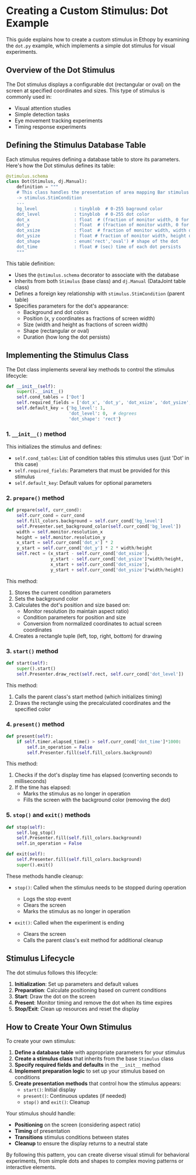 # Creating a Custom Stimulus: Dot Example

This guide explains how to create a custom stimulus in Ethopy by examining the `dot.py` example, which implements a simple dot stimulus for visual experiments.

## Overview of the Dot Stimulus

The Dot stimulus displays a configurable dot (rectangular or oval) on the screen at specified coordinates and sizes. This type of stimulus is commonly used in:

- Visual attention studies
- Simple detection tasks
- Eye movement tracking experiments
- Timing response experiments

## Defining the Stimulus Database Table

Each stimulus requires defining a database table to store its parameters. Here's how the Dot stimulus defines its table:

```python
@stimulus.schema
class Dot(Stimulus, dj.Manual):
    definition = """
    # This class handles the presentation of area mapping Bar stimulus
    -> stimulus.StimCondition
    ---
    bg_level              : tinyblob  # 0-255 baground color
    dot_level             : tinyblob  # 0-255 dot color
    dot_x                 : float  # (fraction of monitor width, 0 for center, from -0.5 to 0.5) position of dot on x axis
    dot_y                 : float  # (fraction of monitor width, 0 for center) position of dot on y axis
    dot_xsize             : float  # fraction of monitor width, width of dots
    dot_ysize             : float # fraction of monitor width, height of dots
    dot_shape             : enum('rect','oval') # shape of the dot
    dot_time              : float # (sec) time of each dot persists
    """
```

This table definition:
- Uses the `@stimulus.schema` decorator to associate with the database
- Inherits from both `Stimulus` (base class) and `dj.Manual` (DataJoint table class)
- Defines a foreign key relationship with `stimulus.StimCondition` (parent table)
- Specifies parameters for the dot's appearance:
  - Background and dot colors
  - Position (x, y coordinates as fractions of screen width)
  - Size (width and height as fractions of screen width)
  - Shape (rectangular or oval)
  - Duration (how long the dot persists)

## Implementing the Stimulus Class

The Dot class implements several key methods to control the stimulus lifecycle:

```python
def __init__(self):
    super().__init__()
    self.cond_tables = ['Dot']
    self.required_fields = ['dot_x', 'dot_y', 'dot_xsize', 'dot_ysize', 'dot_time']
    self.default_key = {'bg_level': 1,
                        'dot_level': 0,  # degrees
                        'dot_shape': 'rect'}
```

### 1. `__init__()` method

This initializes the stimulus and defines:

- `self.cond_tables`: List of condition tables this stimulus uses (just 'Dot' in this case)
- `self.required_fields`: Parameters that must be provided for this stimulus
- `self.default_key`: Default values for optional parameters

### 2. `prepare()` method

```python
def prepare(self, curr_cond):
    self.curr_cond = curr_cond
    self.fill_colors.background = self.curr_cond['bg_level']
    self.Presenter.set_background_color(self.curr_cond['bg_level'])
    width = self.monitor.resolution_x
    height = self.monitor.resolution_y
    x_start = self.curr_cond['dot_x'] * 2
    y_start = self.curr_cond['dot_y'] * 2 * width/height
    self.rect = (x_start - self.curr_cond['dot_xsize'],
                 y_start - self.curr_cond['dot_ysize']*width/height,
                 x_start + self.curr_cond['dot_xsize'],
                 y_start + self.curr_cond['dot_ysize']*width/height)
```

This method:
1. Stores the current condition parameters
2. Sets the background color
3. Calculates the dot's position and size based on:
   - Monitor resolution (to maintain aspect ratio)
   - Condition parameters for position and size
   - Conversion from normalized coordinates to actual screen coordinates
4. Creates a rectangle tuple (left, top, right, bottom) for drawing

### 3. `start()` method

```python
def start(self):
    super().start()
    self.Presenter.draw_rect(self.rect, self.curr_cond['dot_level'])
```

This method:
1. Calls the parent class's start method (which initializes timing)
2. Draws the rectangle using the precalculated coordinates and the specified color

### 4. `present()` method

```python
def present(self):
    if self.timer.elapsed_time() > self.curr_cond['dot_time']*1000:
        self.in_operation = False
        self.Presenter.fill(self.fill_colors.background)
```

This method:
1. Checks if the dot's display time has elapsed (converting seconds to milliseconds)
2. If the time has elapsed:
   - Marks the stimulus as no longer in operation
   - Fills the screen with the background color (removing the dot)

### 5. `stop()` and `exit()` methods

```python
def stop(self):
    self.log_stop()
    self.Presenter.fill(self.fill_colors.background)
    self.in_operation = False

def exit(self):
    self.Presenter.fill(self.fill_colors.background)
    super().exit()
```

These methods handle cleanup:
- `stop()`: Called when the stimulus needs to be stopped during operation
  - Logs the stop event
  - Clears the screen
  - Marks the stimulus as no longer in operation

- `exit()`: Called when the experiment is ending
  - Clears the screen
  - Calls the parent class's exit method for additional cleanup

## Stimulus Lifecycle

The dot stimulus follows this lifecycle:

1. **Initialization**: Set up parameters and default values
2. **Preparation**: Calculate positioning based on current conditions
3. **Start**: Draw the dot on the screen
4. **Present**: Monitor timing and remove the dot when its time expires
5. **Stop/Exit**: Clean up resources and reset the display

## How to Create Your Own Stimulus

To create your own stimulus:

1. **Define a database table** with appropriate parameters for your stimulus
2. **Create a stimulus class** that inherits from the base `Stimulus` class
3. **Specify required fields and defaults** in the `__init__` method
4. **Implement preparation logic** to set up your stimulus based on conditions
5. **Create presentation methods** that control how the stimulus appears:
   - `start()`: Initial display
   - `present()`: Continuous updates (if needed)
   - `stop()` and `exit()`: Cleanup

Your stimulus should handle:
- **Positioning** on the screen (considering aspect ratio)
- **Timing** of presentation
- **Transitions** stimulus conditions between states
- **Cleanup** to ensure the display returns to a neutral state

By following this pattern, you can create diverse visual stimuli for behavioral experiments, from simple dots and shapes to complex moving patterns or interactive elements.